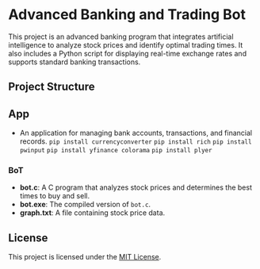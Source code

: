 # Advanced Banking and Trading Bot

This project is an advanced banking program that integrates artificial intelligence to analyze stock prices and identify optimal trading times. It also includes a Python script for displaying real-time exchange rates and supports standard banking transactions.

## Project Structure

## App
- An application for managing bank accounts, transactions, and financial records.
```pip install currencyconverter```
```pip install rich```
```pip install pwinput```
```pip install yfinance colorama```
```pip install plyer```

### BoT

- **bot.c**: A C program that analyzes stock prices and determines the best times to buy and sell.
- **bot.exe**: The compiled version of `bot.c`.
- **graph.txt**: A file containing stock price data.

## License

This project is licensed under the [MIT License](LICENSE.md).